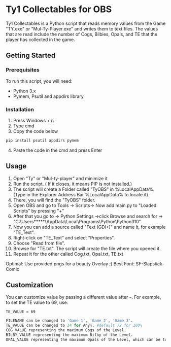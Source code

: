 # Ty1 Collectables for OBS

Ty1 Collectables is a Python script that reads memory values from the Game "TY.exe" or "Mul-Ty-Player.exe" and writes them to text files. The values that are read include the number of Cogs, Bilbies, Opals, and TE that the player has collected in the game. 

## Getting Started

### Prerequisites

To run this script, you will need:
* Python 3.x
* Pymem, Psutil and appdirs library

### Installation


1. Press Windows + r:
2. Type cmd
3. Copy the code below
```sh
pip install psutil appdirs pymem
```
4. Paste the code in the cmd and press Enter

## Usage
 
1. Open "Ty" or "Mul-ty-player" and minimize it
2. Run the script. ( If it closes, it means PIP is not installed.)
2. The script will create a Folder called "TyOBS" in %LocalAppData%. (Type in the Explorer Address Bar %LocalAppData% to locate it)
3. There, you will find the "TyOBS" folder.
4. Open OBS and go to Tools -> Scripts-> Now add main.py to "Loaded Scripts" by pressing "+"
5. After that you go to -> Python Settings ->click Browse and search for -> "C:\Users\*****\AppData\Local\Programs\Python\Python310"
7. Now you can add a source called "Text (GDI+)" and name it, for example "TE_Text".
8. Right-click on "TE_Text" and select "Properties".
9. Choose "Read from file".
10. Browse for "TE.txt". The script will create the file where you opened it.
11. Repeat it for the other called Cog.txt, Opal.txt, TE.txt

Optimal: Use provided pngs for a beauty Overlay ;)
Best Font: SF-Slapstick-Comic


## Customization

You can customize value by passing a different value after `=`. For example, to set the TE value to 69, use:

```TE_VALUE = 69```
```python
FILENAME can be changed to 'Game 1', 'Game 2', 'Game 3'.
TE_VALUE can be changed to 34 for Any%. #default 72 for 100%
COG_VALUE representing the maximum Cogs of the Level.
BILBY_VALUE representing the maximum Bilby of the Level.
OPAL_VALUE representing the maximum Opals of the Level, which can be turn in to a Opal machine for a TE reward.
```
